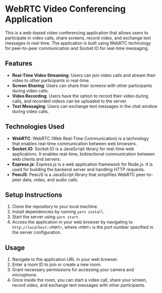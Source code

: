 # WebRTC Video Conferencing Application

This is a web-based video conferencing application that allows users to participate in video calls, share screens, record video, and exchange text messages in real-time. The application is built using WebRTC technology for peer-to-peer communication and Socket.IO for real-time messaging.

## Features

- **Real-Time Video Streaming**: Users can join video calls and stream their video to other participants in real-time.
- **Screen Sharing**: Users can share their screens with other participants during video calls.
- **Video Recording**: Users have the option to record their video during calls, and recorded videos can be uploaded to the server.
- **Text Messaging**: Users can exchange text messages in the chat window during video calls.

## Technologies Used

- **WebRTC**: WebRTC (Web Real-Time Communication) is a technology that enables real-time communication between web browsers.
- **Socket.IO**: Socket.IO is a JavaScript library for real-time web applications. It enables real-time, bidirectional communication between web clients and servers.
- **Express.js**: Express.js is a web application framework for Node.js. It is used for building the backend server and handling HTTP requests.
- **PeerJS**: PeerJS is a JavaScript library that simplifies WebRTC peer-to-peer data, video, and audio calls.

## Setup Instructions

1. Clone the repository to your local machine.
2. Install dependencies by running `yarn install`.
3. Start the server using `yarn start`.
4. Access the application in your web browser by navigating to `http://localhost:<PORT>`, where `<PORT>` is the port number specified in the server configuration.

## Usage

1. Navigate to the application URL in your web browser.
2. Enter a room ID to join or create a new room.
3. Grant necessary permissions for accessing your camera and microphone.
4. Once inside the room, you can start a video call, share your screen, record video, and exchange text messages with other participants.
